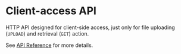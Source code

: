 # Client-access API

HTTP API designed for client-side access, just only for file uploading (`UPLOAD`) and retrieval (`GET`) action.

See [API Reference](/api/reference) for more details.